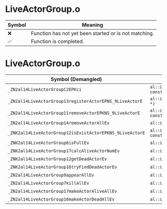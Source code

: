 # LiveActorGroup.o
| Symbol | Meaning 
| ------------- | ------------- 
| :x: | Function has not yet been started or is not matching. 
| :white_check_mark: | Function is completed. 


# LiveActorGroup.o
| Symbol (Demangled) | Symbol (Mangled) | Decompiled? |
| ------------- |  ------------- | ------------- |
| `_ZN2al14LiveActorGroupC2EPKci` | `al::LiveActorGroup::LiveActorGroup(char const*,int)` | :white_check_mark: |
| `_ZN2al14LiveActorGroup13registerActorEPNS_9LiveActorE` | `al::LiveActorGroup::registerActor(al::LiveActor *)` | :white_check_mark: |
| `_ZN2al14LiveActorGroup11removeActorEPKNS_9LiveActorE` | `al::LiveActorGroup::removeActor(al::LiveActor const*)` | :white_check_mark: |
| `_ZN2al14LiveActorGroup14removeActorAllEv` | `al::LiveActorGroup::removeActorAll(void)` | :white_check_mark: |
| `_ZNK2al14LiveActorGroup12isExistActorEPKNS_9LiveActorE` | `al::LiveActorGroup::isExistActor(al::LiveActor const*)const` | :white_check_mark: |
| `_ZNK2al14LiveActorGroup6isFullEv` | `al::LiveActorGroup::isFull(void)const` | :white_check_mark: |
| `_ZNK2al14LiveActorGroup17calcAliveActorNumEv` | `al::LiveActorGroup::calcAliveActorNum(void)const` | :white_check_mark: |
| `_ZNK2al14LiveActorGroup12getDeadActorEv` | `al::LiveActorGroup::getDeadActor(void)const` | :white_check_mark: |
| `_ZNK2al14LiveActorGroup16tryFindDeadActorEv` | `al::LiveActorGroup::tryFindDeadActor(void)const` | :white_check_mark: |
| `_ZN2al14LiveActorGroup9appearAllEv` | `al::LiveActorGroup::appearAll(void)` | :white_check_mark: |
| `_ZN2al14LiveActorGroup7killAllEv` | `al::LiveActorGroup::killAll(void)` | :white_check_mark: |
| `_ZN2al14LiveActorGroup17makeActorAliveAllEv` | `al::LiveActorGroup::makeActorAliveAll(void)` | :white_check_mark: |
| `_ZN2al14LiveActorGroup16makeActorDeadAllEv` | `al::LiveActorGroup::makeActorDeadAll(void)` | :white_check_mark: |
